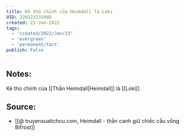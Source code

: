 ```yaml
---
title: Kẻ thù chính của Heimdall là Loki
UID: 220123231940
created: 23-Jan-2022
tags:
  - 'created/2022/Jan/23'
  - 'evergreen'
  - 'permanent/fact'
publish: False
---
```

## Notes:
Kẻ thù chính của [[Thần Heimdall|Heimdall]] là [[Loki]]

## Source:
- [[@ truyenxuatichcu.com, Heimdall - thần canh giữ chiếc cầu vồng Bifrost]]


